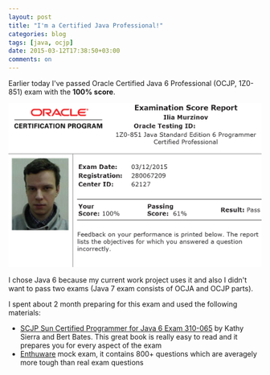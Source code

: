 ```yaml
---
layout: post
title: "I'm a Certified Java Professional!"
categories: blog
tags: [java, ocjp]
date: 2015-03-12T17:38:50+03:00
comments: on
---
```


Earlier today I've passed Oracle Certified Java 6 Professional (OCJP, 1Z0-851) exam with the **100% score**.

![screenshot](/images/ocjp.png)

I chose Java 6 because my current work project uses it and also I didn't want to pass two exams (Java 7 exam consists of OCJA and OCJP parts).

I spent about 2 month preparing for this exam and used the following materials:

 - [SCJP Sun Certified Programmer for Java 6 Exam 310-065](http://www.amazon.com/SCJP-Certified-Programmer-Java-310-065/dp/0071591060) by Kathy Sierra and Bert Bates. This great book is really easy to read and it prepares you for every aspect of the exam
 - [Enthuware](http://www.enthuware.com/) mock exam, it contains 800+ questions which are averagely more tough than real exam questions

